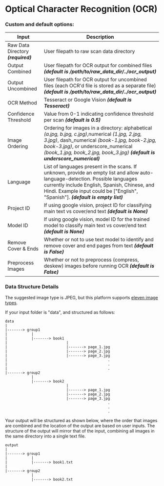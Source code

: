 # Optical Character Recognition (OCR)
### Custom and default options:


| Input | Description |
| --- | --- |
| Raw Data Directory ***(required)*** | User filepath to raw scan data directory|
| Output Combined | User filepath for OCR output for combined files ***(default is /path/to/raw_data_dir/../ocr_output)*** |
| Output Uncombined | User filepath for OCR output for uncombined files (each OCR'd file is stored as a separate file) ***(default is /path/to/raw_data_dir/../ocr_output)*** |
| OCR Method | Tesseract or Google Vision ***(default is Tesseract)*** |
| Confidence Threshold | Value from 0-1 indicating confidence threshold per scan ***(default is 0.5)*** |
| Image Ordering | Ordering for images in a directory: alphabetical *(a.jpg, b.jpg, c.jpg)*,numerical *(1.jpg, 2.jpg, 3.jpg)*, dash_numerical *(book-1.jpg, book-2.jpg, book-3.jpg)*, or underscore_numerical *(book_1.jpg, book_2.jpg, book_3.jpg)* ***(default is underscore_numerical)*** |
| Language | List of languages present in the scans. If unknown, provide an empty list and allow auto-language-detection. Possible languages currently include English, Spanish, Chinese, and Hindi. Example input could be ["English", "Spanish"]. ***(default is empty list)***|
| Project ID | If using google vision, project ID for classifying main text vs cover/end text ***(default is None)***|
| Model ID | If using google vision, model ID for the trained model to classify main text vs cover/end text ***(default is None)*** |
| Remove Cover & Ends | Whether or not to use text model to identify and remove cover and end pages from text ***(default is False)*** |
| Preprocess Images | Whether or not to preprocess (compress, deskew) images before running OCR ***(default is False)*** | 


### Data Structure Details

The suggested image type is JPEG, but this platform supports [eleven image types](https://docs.opencv.org/3.4/d4/da8/group__imgcodecs.html#ga288b8b3da0892bd651fce07b3bbd3a56).


If your input folder is "data", and structured as follows:

```
data
|
|-------> group1
|           |
|           |-------> book1
|                           |
|                           |-------> page_1.jpg
|                           |-------> page_2.jpg
|                           |-------> page_3.jpg
|                                              .
|                                              .
|                                              .
|-------> group2
            |
            |-------> book2
                            |
                            |-------> page_1.jpg
                            |-------> page_2.jpg
                            |-------> page_3.jpg
                                               .
                                               .
                                               .

```

Your output will be structured as shown below, where the order that images are combined and the location of the output are based on user inputs. The structure of the output will mirror that of the input, combining all images in the same directory into a single text file.
```
output
|
|-------> group1
|           |
|           |-------> book1.txt                                                                     
|                                              
|-------> group2
            |
            |-------> book2.txt

```

